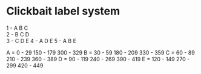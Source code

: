 # Clickbait label system

1 - A B C    
2 -   B C D  
3 -     C D E
4 - A     D E
5 - A B     E

A = 	  0 -  29	150 - 179	300 - 329
B = 	 30 -  59	180 - 209	330 - 359
C = 	 60 -  89	210 - 239	360 - 389
D = 	 90 - 119	240 - 269	390 - 419
E = 	120 - 149	270 - 299	420 - 449

